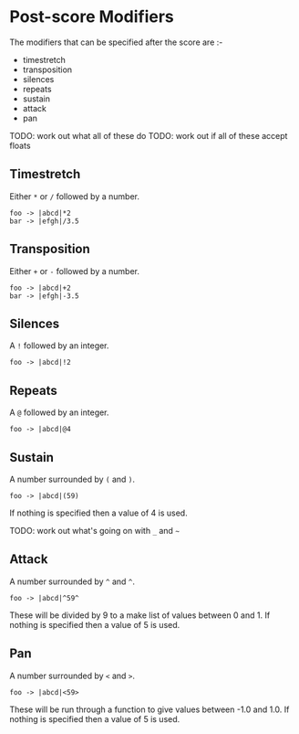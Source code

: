 # Post-score Modifiers

The modifiers that can be specified after the score are :-

* timestretch
* transposition
* silences
* repeats
* sustain
* attack
* pan

TODO: work out what all of these do
TODO: work out if all of these accept floats

## Timestretch

Either `*` or `/` followed by a number.

```
foo -> |abcd|*2
bar -> |efgh|/3.5
```

## Transposition

Either `+` or `-` followed by a number.

```
foo -> |abcd|+2
bar -> |efgh|-3.5
```

## Silences

A `!` followed by an integer.

```
foo -> |abcd|!2
```

## Repeats

A `@` followed by an integer.

```
foo -> |abcd|@4
```

## Sustain

A number surrounded by `(` and `)`.

```
foo -> |abcd|(59)
```

If nothing is specified then a value of 4 is used.

TODO: work out what's going on with `_` and `~`

## Attack

A number surrounded by `^` and `^`.

```
foo -> |abcd|^59^
```

These will be divided by 9 to a make list of values between 0 and 1.
If nothing is specified then a value of 5 is used.

## Pan

A number surrounded by `<` and `>`.

```
foo -> |abcd|<59>
```

These will be run through a function to give values between -1.0 and 1.0.
If nothing is specified then a value of 5 is used.

